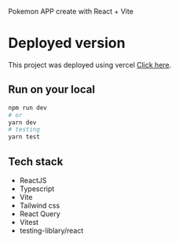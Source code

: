 Pokemon APP create with React + Vite

# Deployed version

This project was deployed using vercel [Click here](https://hasby-poke-app.vercel.app/).

## Run on your local

```bash
npm run dev
# or
yarn dev
# testing
yarn test
```

## Tech stack

- ReactJS
- Typescript
- Vite
- Tailwind css
- React Query
- Vitest
- testing-liblary/react
